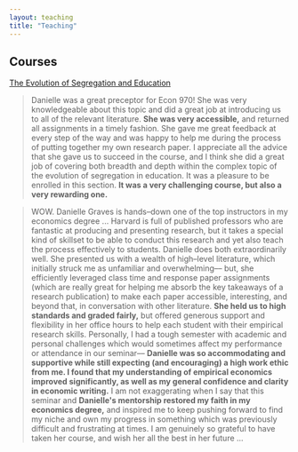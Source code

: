```yaml
---
layout: teaching
title: "Teaching"
---
```


## Courses

[The Evolution of Segregation and Education](https://daniellecgw.github.io/teaching/segregation-ed)

> Danielle was a great preceptor for Econ 970! She was very knowledgeable about this topic and did a great job at introducing us to
all of the relevant literature. **She was very accessible,** and returned all assignments in a timely fashion. She gave me great feedback
at every step of the way and was happy to help me during the process of putting together my own research paper. I appreciate all the
advice that she gave us to succeed in the course, and I think she did a great job of covering both breadth and depth within the
complex topic of the evolution of segregation in education. It was a pleasure to be enrolled in this section. **It was a very challenging
course, but also a very rewarding one.** 

> WOW. Danielle Graves is hands–down one of the top instructors in my economics degree ... Harvard is full of published professors who are fantastic at producing and presenting research,
but it takes a special kind of skillset to be able to conduct this research and yet also teach the process effectively to students.
Danielle does both extraordinarily well. She presented us with a wealth of high–level literature, which initially struck me as
unfamiliar and overwhelming–– but, she efficiently leveraged class time and response paper assignments (which are really great
for helping me absorb the key takeaways of a research publication) to make each paper accessible, interesting, and beyond that, in
conversation with other literature. **She held us to high standards and graded fairly,** but offered generous support and flexibility in her
office hours to help each student with their empirical research skills. Personally, I had a tough semester with academic and
personal challenges which would sometimes affect my performance or attendance in our seminar–– **Danielle was so
accommodating and supportive while still expecting (and encouraging) a high work ethic from me. I found that my understanding of
empirical economics improved significantly, as well as my general confidence and clarity in economic writing.** I am not exaggerating
when I say that this seminar and **Danielle's mentorship restored my faith in my economics degree,** and inspired me to keep
pushing forward to find my niche and own my progress in something which was previously difficult and frustrating at times. I am
genuinely so grateful to have taken her course, and wish her all the best in her future ...